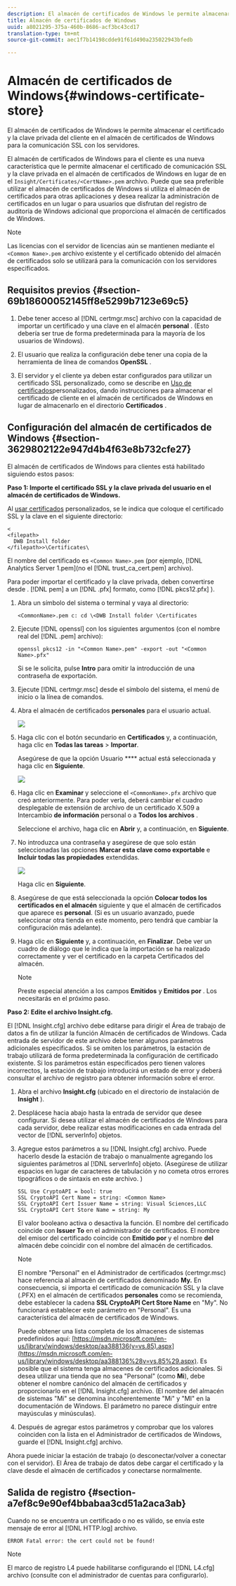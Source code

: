 ```yaml
---
description: El almacén de certificados de Windows le permite almacenar el certificado y la clave privada del cliente en el almacén de certificados de Windows para la comunicación SSL con los servidores.
title: Almacén de certificados de Windows
uuid: a8021295-375a-460b-8686-acf3bc43cd17
translation-type: tm+mt
source-git-commit: aec1f7b14198cdde91f61d490a235022943bfedb

---
```



# Almacén de certificados de Windows{#windows-certificate-store}

El almacén de certificados de Windows le permite almacenar el certificado y la clave privada del cliente en el almacén de certificados de Windows para la comunicación SSL con los servidores.

El almacén de certificados de Windows para el cliente es una nueva característica que le permite almacenar el certificado de comunicación SSL y la clave privada en el almacén de certificados de Windows en lugar de en el `Insight/Certificates/<CertName>.pem` archivo. Puede que sea preferible utilizar el almacén de certificados de Windows si utiliza el almacén de certificados para otras aplicaciones y desea realizar la administración de certificados en un lugar o para usuarios que disfrutan del registro de auditoría de Windows adicional que proporciona el almacén de certificados de Windows.

>[!NOTE]
>
>Las licencias con el servidor de licencias aún se mantienen mediante el `<Common Name>.pem` archivo existente y el certificado obtenido del almacén de certificados solo se utilizará para la comunicación con los servidores especificados.

## Requisitos previos {#section-69b18600052145ff8e5299b7123e69c5}

1. Debe tener acceso al [!DNL certmgr.msc] archivo con la capacidad de importar un certificado y una clave en el almacén **personal** . (Esto debería ser true de forma predeterminada para la mayoría de los usuarios de Windows).

1. El usuario que realiza la configuración debe tener una copia de la herramienta de línea de comandos **OpenSSL** .
1. El servidor y el cliente ya deben estar configurados para utilizar un certificado SSL personalizado, como se describe en [Uso de certificados](../../../../../home/c-inst-svr/c-install-ins-svr/t-install-proc-inst-svr-dpu/c-dnld-dgtl-cert/using-custom-certificates-dwb.md#concept-ee6a9b5015f84a0ba64a11428b0a72dd)personalizados, dando instrucciones para almacenar el certificado de cliente en el almacén de certificados de Windows en lugar de almacenarlo en el directorio **Certificados** .

## Configuración del almacén de certificados de Windows {#section-3629802122e947d4b4f63e8b732cfe27}

El almacén de certificados de Windows para clientes está habilitado siguiendo estos pasos:

**Paso 1: Importe el certificado SSL y la clave privada del usuario en el almacén de certificados de Windows.**

Al [usar certificados](../../../../../home/c-inst-svr/c-install-ins-svr/t-install-proc-inst-svr-dpu/c-dnld-dgtl-cert/using-custom-certificates-dwb.md#concept-ee6a9b5015f84a0ba64a11428b0a72dd) personalizados, se le indica que coloque el certificado SSL y la clave en el siguiente directorio:

```
< 
<filepath>
  DWB Install folder 
</filepath>>\Certificates\
```

El nombre del certificado es `<Common Name>.pem` (por ejemplo, [!DNL Analytics Server 1.pem](no el [!DNL trust_ca_cert.pem] archivo).

Para poder importar el certificado y la clave privada, deben convertirse desde . [!DNL pem] a un [!DNL .pfx] formato, como [!DNL pkcs12.pfx] ).

1. Abra un símbolo del sistema o terminal y vaya al directorio:

   ```
   <CommonName>.pem c: cd \<DWB Install folder \Certificates
   ```

1. Ejecute [!DNL openssl] con los siguientes argumentos (con el nombre real del [!DNL .pem] archivo):

   ```
   openssl pkcs12 -in "<Common Name>.pem" -export -out "<Common Name>.pfx"
   ```

   Si se le solicita, pulse **Intro** para omitir la introducción de una contraseña de exportación.

1. Ejecute [!DNL certmgr.msc] desde el símbolo del sistema, el menú de inicio o la línea de comandos.
1. Abra el almacén de certificados **personales** para el usuario actual.

   ![](assets/6_5_crypto_api_0.png)

1. Haga clic con el botón secundario en **Certificados** y, a continuación, haga clic en **Todas las tareas** > **Importar**.

   Asegúrese de que la opción Usuario **** actual está seleccionada y haga clic en **Siguiente**.

   ![](assets/6_5_crypto_api_4.png)

1. Haga clic en **Examinar** y seleccione el `<CommonName>.pfx` archivo que creó anteriormente. Para poder verla, deberá cambiar el cuadro desplegable de extensión de archivo de un certificado X.509 a Intercambio **de información** personal o a **Todos los archivos** .

   Seleccione el archivo, haga clic en **Abrir** y, a continuación, en **Siguiente**.

1. No introduzca una contraseña y asegúrese de que solo están seleccionadas las opciones **Marcar esta clave como exportable** e **Incluir todas las propiedades** extendidas.

   ![](assets/6_5_crypto_api_3.png)

   Haga clic en **Siguiente**.

1. Asegúrese de que está seleccionada la opción **Colocar todos los certificados en el almacén** siguiente y que el almacén de certificados que aparece es **personal**. (Si es un usuario avanzado, puede seleccionar otra tienda en este momento, pero tendrá que cambiar la configuración más adelante).

1. Haga clic en **Siguiente** y, a continuación, en **Finalizar**. Debe ver un cuadro de diálogo que le indica que la importación se ha realizado correctamente y ver el certificado en la carpeta Certificados del almacén.

   >[!NOTE]
   >
   >Preste especial atención a los campos **Emitidos** y **Emitidos por** . Los necesitarás en el próximo paso.

**Paso 2: Edite el archivo Insight.cfg.**

El [!DNL Insight.cfg] archivo debe editarse para dirigir el Área de trabajo de datos a fin de utilizar la función Almacén de certificados de Windows. Cada entrada de servidor de este archivo debe tener algunos parámetros adicionales especificados. Si se omiten los parámetros, la estación de trabajo utilizará de forma predeterminada la configuración de certificado existente. Si los parámetros están especificados pero tienen valores incorrectos, la estación de trabajo introducirá un estado de error y deberá consultar el archivo de registro para obtener información sobre el error.

1. Abra el archivo **Insight.cfg** (ubicado en el directorio de instalación de **Insight** ).

1. Desplácese hacia abajo hasta la entrada de servidor que desee configurar. Si desea utilizar el almacén de certificados de Windows para cada servidor, debe realizar estas modificaciones en cada entrada del vector de [!DNL serverInfo] objetos.
1. Agregue estos parámetros a su [!DNL Insight.cfg] archivo. Puede hacerlo desde la estación de trabajo o manualmente agregando los siguientes parámetros al [!DNL serverInfo] objeto. (Asegúrese de utilizar espacios en lugar de caracteres de tabulación y no cometa otros errores tipográficos o de sintaxis en este archivo. )

   ```
   SSL Use CryptoAPI = bool: true  
   SSL CryptoAPI Cert Name = string: <Common Name>  
   SSL CryptoAPI Cert Issuer Name = string: Visual Sciences,LLC  
   SSL CryptoAPI Cert Store Name = string: My 
   ```

   El valor booleano activa o desactiva la función. El nombre del certificado coincide con **Issuer To** en el administrador de certificados. El nombre del emisor del certificado coincide con **Emitido por** y el nombre **del** almacén debe coincidir con el nombre del almacén de certificados.

   >[!NOTE]
   >
   >El nombre &quot;Personal&quot; en el Administrador de certificados (certmgr.msc) hace referencia al almacén de certificados denominado **My.** En consecuencia, si importa el certificado de comunicación SSL y la clave (.PFX) en el almacén de certificados **personales** como se recomienda, debe establecer la cadena **SSL CryptoAPI Cert Store Name** en &quot;My&quot;. No funcionará establecer este parámetro en &quot;Personal&quot;. Es una característica del almacén de certificados de Windows.

   Puede obtener una lista completa de los almacenes de sistemas predefinidos aquí: [https://msdn.microsoft.com/en-us/library/windows/desktop/aa388136(v=vs.85).aspx](https://msdn.microsoft.com/en-us/library/windows/desktop/aa388136%28v=vs.85%29.aspx). Es posible que el sistema tenga almacenes de certificados adicionales. Si desea utilizar una tienda que no sea &quot;Personal&quot; (como **Mi**), debe obtener el nombre canónico del almacén de certificados y proporcionarlo en el [!DNL Insight.cfg] archivo. (El nombre del almacén de sistemas &quot;Mi&quot; se denomina incoherentemente &quot;Mi&quot; y &quot;MI&quot; en la documentación de Windows. El parámetro no parece distinguir entre mayúsculas y minúsculas).

1. Después de agregar estos parámetros y comprobar que los valores coinciden con la lista en el Administrador de certificados de Windows, guarde el [!DNL Insight.cfg] archivo.

Ahora puede iniciar la estación de trabajo (o desconectar/volver a conectar con el servidor). El Área de trabajo de datos debe cargar el certificado y la clave desde el almacén de certificados y conectarse normalmente.

## Salida de registro {#section-a7ef8c9e90ef4bbabaa3cd51a2aca3ab}

Cuando no se encuentra un certificado o no es válido, se envía este mensaje de error al [!DNL HTTP.log] archivo.

```
ERROR Fatal error: the cert could not be found!
```

>[!NOTE]
>
>El marco de registro L4 puede habilitarse configurando el [!DNL L4.cfg] archivo (consulte con el administrador de cuentas para configurarlo).
